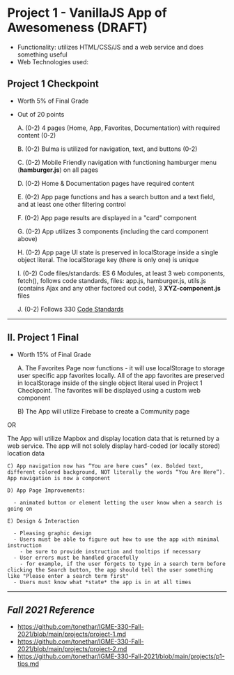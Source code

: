 # Project 1 - VanillaJS App of Awesomeness (DRAFT)

- Functionality: utilizes HTML/CSS/JS and a web service and does something useful
- Web Technologies used: 

## Project 1 Checkpoint
- Worth 5% of Final Grade
- Out of 20 points

    A. (0-2) 4 pages (Home, App, Favorites, Documentation) with required content (0-2)

    B. (0-2) Bulma is utilized for navigation, text, and buttons (0-2)

    C. (0-2) Mobile Friendly navigation with functioning hamburger menu (**hamburger.js**) on all pages

    D. (0-2) Home & Documentation pages have required content

    E. (0-2) App page functions and has a search button and a text field, and at least one other filtering control

    F. (0-2) App page results are displayed in a "card" component 

    G. (0-2) App utilizes 3 components (including the card component above)

    H. (0-2) App page UI state is preserved in localStorage inside a single object literal. The localStorage key (there is only one) is unique

    I. (0-2) Code files/standards: ES 6 Modules, at least 3 web components, fetch(), follows code standards, files: app.js, hamburger.js, utils.js (contains Ajax and any other factored out code), 3 **XYZ-component.js** files

    J. (0-2) Follows 330 [Code Standards](./code-style.md)

<hr>

## II. Project 1 Final 
- Worth 15% of Final Grade 

    A. The Favorites Page now functions - it will use localStorage to storage user specific app favorites locally. All of the app favorites are preserved in localStorage inside of the single object literal used in Project 1 Checkpoint. The favorites will be displayed using a custom web component

    B) The App will utilize Firebase to create a Community page

OR

The App will utilize Mapbox and display location data that is returned by a web service. The app will not solely display hard-coded (or locally stored) location data

    C) App navigation now has “You are here cues” (ex. Bolded text, different colored background, NOT literally the words “You Are Here”). App navigation is now a component

    D) App Page Improvements:

      - animated button or element letting the user know when a search is going on

    E) Design & Interaction 

      - Pleasing graphic design
      - Users must be able to figure out how to use the app with minimal instruction
        - be sure to provide instruction and tooltips if necessary
      - User errors must be handled gracefully
        - for example, if the user forgets to type in a search term before clicking the Search button, the app should tell the user something like "Please enter a search term first"
      - Users must know what *state* the app is in at all times

<hr>

## ***Fall 2021 Reference***

- https://github.com/tonethar/IGME-330-Fall-2021/blob/main/projects/project-1.md
- https://github.com/tonethar/IGME-330-Fall-2021/blob/main/projects/project-2.md
- https://github.com/tonethar/IGME-330-Fall-2021/blob/main/projects/p1-tips.md
